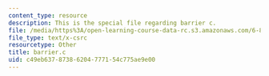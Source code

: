 ```yaml
---
content_type: resource
description: This is the special file regarding barrier c.
file: /media/https%3A/open-learning-course-data-rc.s3.amazonaws.com/6-828-operating-system-engineering-fall-2012/c49eb63787386204777154c775ae9e00_barrier.c
file_type: text/x-csrc
resourcetype: Other
title: barrier.c
uid: c49eb637-8738-6204-7771-54c775ae9e00
---
```

